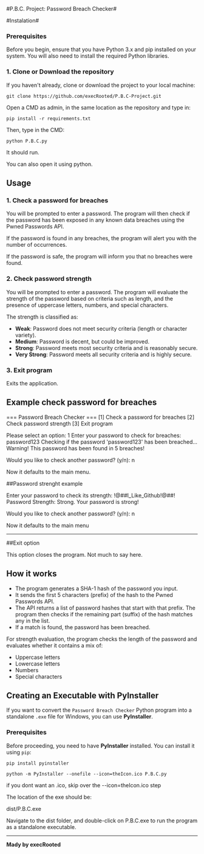 #P.B.C. Project: Password Breach Checker#


#Instalation#


### Prerequisites
Before you begin, ensure that you have Python 3.x and pip installed on your system. You will also need to install the required Python libraries.

### 1. Clone or Download the repository
If you haven't already, clone or download the project to your local machine:


```git clone https://github.com/execRooted/P.B.C-Project.git```

Open a CMD as admin, in the same location as the repository and type in:

```pip install -r requirements.txt ```

Then, type in the CMD:

```python P.B.C.py```

It should run.

You can also open it using python.

## Usage

### 1. Check a password for breaches
You will be prompted to enter a password. The program will then check if the password has been exposed in any known data breaches using the Pwned Passwords API.

If the password is found in any breaches, the program will alert you with the number of occurrences.

If the password is safe, the program will inform you that no breaches were found.

### 2. Check password strength
You will be prompted to enter a password. The program will evaluate the strength of the password based on criteria such as length, and the presence of uppercase letters, numbers, and special characters.

The strength is classified as:

- **Weak**: Password does not meet security criteria (length or character variety).
- **Medium**: Password is decent, but could be improved.
- **Strong**: Password meets most security criteria and is reasonably secure.
- **Very Strong**: Password meets all security criteria and is highly secure.

### 3. Exit program
Exits the application.

## Example check password for breaches


=== Password Breach Checker ===
[1] Check a password for breaches
[2] Check password strength
[3] Exit program

Please select an option: 1
Enter your password to check for breaches: password123
Checking if the password 'password123' has been breached...
Warning! This password has been found in 5 breaches!

Would you like to check another password? (y/n): n

Now it defaults to the main menu.



##Password strenght example

Enter your password to check its strength: !@##I_Like_Github!@##!
Password Strength: Strong. Your password is strong!

Would you like to check another password? (y/n): n

Now it defaults to the main menu

---

##Exit option

This option closes the program. Not much to say here.

## How it works

- The program generates a SHA-1 hash of the password you input.
- It sends the first 5 characters (prefix) of the hash to the Pwned Passwords API.
- The API returns a list of password hashes that start with that prefix. The program then checks if the remaining part (suffix) of the hash matches any in the list.
- If a match is found, the password has been breached.

For strength evaluation, the program checks the length of the password and evaluates whether it contains a mix of:

- Uppercase letters
- Lowercase letters
- Numbers
- Special characters

## Creating an Executable with PyInstaller

If you want to convert the `Password Breach Checker` Python program into a standalone `.exe` file for Windows, you can use **PyInstaller**.

### Prerequisites
Before proceeding, you need to have **PyInstaller** installed. You can install it using `pip`:


```pip install pyinstaller```

```python -m PyInstaller --onefile --icon=theIcon.ico P.B.C.py```

if you dont want an .ico, skip over the --icon=theIcon.ico step

The location of the exe should be:

dist/P.B.C.exe

Navigate to the dist folder, and double-click on P.B.C.exe to run the program as a standalone executable.

---

**Mady by execRooted**
